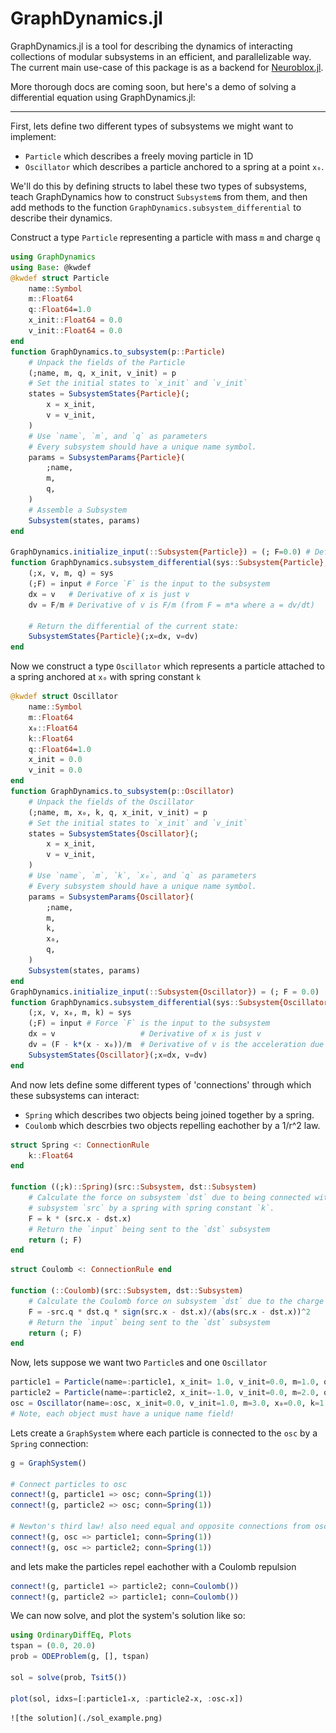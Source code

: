 # GraphDynamics.jl

GraphDynamics.jl is a tool for describing the dynamics of interacting collections of modular subsystems
in an efficient, and parallelizable way. The current main use-case of this package is as a backend for
[Neuroblox.jl](https://www.neuroblox.org/).

More thorough docs are coming soon, but here's a demo of solving a differential equation using GraphDynamics.jl:

______


First, lets define two different types of subsystems we might want to implement:

+ `Particle` which describes a freely moving particle in 1D
+ `Oscillator` which describes a particle anchored to a spring at a point `x₀`.

We'll do this by defining structs to label these two types of subsystems, teach GraphDynamics how to construct `Subsystem`s from them,
and then add methods to the function `GraphDynamics.subsystem_differential` to describe their dynamics.

Construct a type `Particle` representing a particle with mass `m` and charge `q`
``` julia
using GraphDynamics
using Base: @kwdef
@kwdef struct Particle
	name::Symbol 
	m::Float64
    q::Float64=1.0
	x_init::Float64 = 0.0
	v_init::Float64 = 0.0
end
function GraphDynamics.to_subsystem(p::Particle)
    # Unpack the fields of the Particle
	(;name, m, q, x_init, v_init) = p
    # Set the initial states to `x_init` and `v_init`
	states = SubsystemStates{Particle}(;
		x = x_init,
		v = v_init,
	)
    # Use `name`, `m`, and `q` as parameters
    # Every subsystem should have a unique name symbol.
    params = SubsystemParams{Particle}(
        ;name,
		m,
        q,
	)
    # Assemble a Subsystem
	Subsystem(states, params)
end

GraphDynamics.initialize_input(::Subsystem{Particle}) = (; F=0.0) # Default force on a `Particle` is 0.0
function GraphDynamics.subsystem_differential(sys::Subsystem{Particle}, input, t)
    (;x, v, m, q) = sys
    (;F) = input # Force `F` is the input to the subsystem
    dx = v   # Derivative of x is just v
    dv = F/m # Derivative of v is F/m (from F = m*a where a = dv/dt)
	
	# Return the differential of the current state:
    SubsystemStates{Particle}(;x=dx, v=dv) 
end
```

Now we construct a type `Oscillator` which represents a particle attached to a spring anchored at `x₀` with spring constant `k`

```julia
@kwdef struct Oscillator
	name::Symbol
	m::Float64
	x₀::Float64
	k::Float64
    q::Float64=1.0
	x_init = 0.0
	v_init = 0.0
end
function GraphDynamics.to_subsystem(p::Oscillator)
    # Unpack the fields of the Oscillator
	(;name, m, x₀, k, q, x_init, v_init) = p
    # Set the initial states to `x_init` and `v_init`
	states = SubsystemStates{Oscillator}(;
		x = x_init,
		v = v_init,
	)
    # Use `name`, `m`, `k`, `x₀`, and `q` as parameters
    # Every subsystem should have a unique name symbol.
    params = SubsystemParams{Oscillator}(
		;name,
		m,
		k,
		x₀,
        q,
	)
	Subsystem(states, params)
end
GraphDynamics.initialize_input(::Subsystem{Oscillator}) = (; F = 0.0)
function GraphDynamics.subsystem_differential(sys::Subsystem{Oscillator}, input, t)
    (;x, v, x₀, m, k) = sys
    (;F) = input # Force `F` is the input to the subsystem
    dx = v                   # Derivative of x is just v
    dv = (F - k*(x - x₀))/m  # Derivative of v is the acceleration due to the input force, and the acceleration due to the spring.
    SubsystemStates{Oscillator}(;x=dx, v=dv)
end
```

And now lets define some different types of 'connections' through which these subsystems can interact:
+ `Spring` which describes two objects being joined together by a spring.
+ `Coulomb` which descrbies two objects repelling eachother by a 1/r^2 law.

``` julia
struct Spring <: ConnectionRule
    k::Float64
end

function ((;k)::Spring)(src::Subsystem, dst::Subsystem)
    # Calculate the force on subsystem `dst` due to being connected with
    # subsystem `src` by a spring with spring constant `k`.
    F = k * (src.x - dst.x)
    # Return the `input` being sent to the `dst` subsystem
    return (; F)
end
```

``` julia
struct Coulomb <: ConnectionRule end

function (::Coulomb)(src::Subsystem, dst::Subsystem)
    # Calculate the Coulomb force on subsystem `dst` due to the charge of subsystem `src`
    F = -src.q * dst.q * sign(src.x - dst.x)/(abs(src.x - dst.x))^2
    # Return the `input` being sent to the `dst` subsystem
    return (; F)
end
```

Now, lets suppose we want two `Particle`s and one `Oscillator`

``` julia
particle1 = Particle(name=:particle1, x_init= 1.0, v_init=0.0, m=1.0, q=1.0)
particle2 = Particle(name=:particle2, x_init=-1.0, v_init=0.0, m=2.0, q=1.0)
osc = Oscillator(name=:osc, x_init=0.0, v_init=1.0, m=3.0, x₀=0.0, k=1.0)
# Note, each object must have a unique name field!
```

Lets create a `GraphSystem` where each particle is connected to the `osc` by a `Spring` connection:


``` julia
g = GraphSystem()

# Connect particles to osc
connect!(g, particle1 => osc; conn=Spring(1))
connect!(g, particle2 => osc; conn=Spring(1))

# Newton's third law! also need equal and opposite connections from osc to the partciles
connect!(g, osc => particle1; conn=Spring(1))
connect!(g, osc => particle2; conn=Spring(1)) 
```
and lets make the particles repel eachother with a Coulomb repulsion
``` julia
connect!(g, particle1 => particle2; conn=Coulomb())
connect!(g, particle2 => particle1; conn=Coulomb())
```

We can now solve, and plot the system's solution like so:

```julia
using OrdinaryDiffEq, Plots
tspan = (0.0, 20.0)
prob = ODEProblem(g, [], tspan)

sol = solve(prob, Tsit5())

plot(sol, idxs=[:particle1₊x, :particle2₊x, :osc₊x])
```

	![the solution](./sol_example.png)
